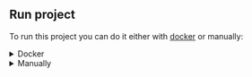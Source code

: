## Run project
To run this project you can do it either with [docker](https://www.docker.com/) or manually:
<details>
<summary>Docker</summary>

* Execute ```docker-compose build```
* Execute ```docker-compose up```

It might take **SOME** times 

</details>

<details>
<summary>Manually</summary>

* Run mongodb on port 27017. For example by starting docker image by executing ```docker run -p 27017:27017 mongo```
* Run spring boot project by executong ```gradle bootRun```

</details>